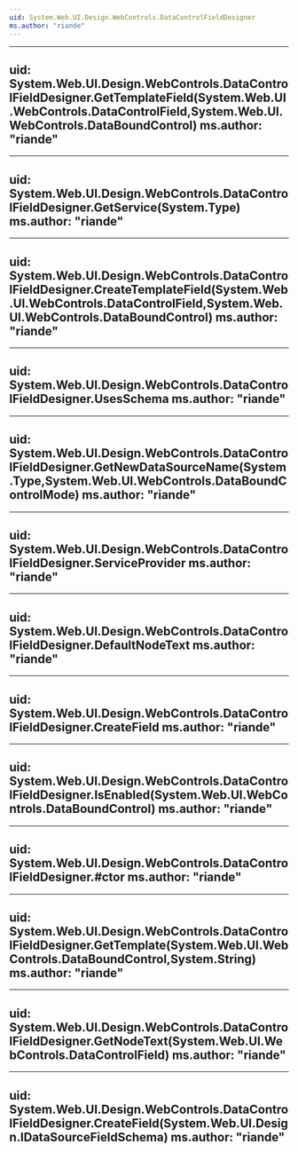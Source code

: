 ```yaml
---
uid: System.Web.UI.Design.WebControls.DataControlFieldDesigner
ms.author: "riande"
---
```


---
uid: System.Web.UI.Design.WebControls.DataControlFieldDesigner.GetTemplateField(System.Web.UI.WebControls.DataControlField,System.Web.UI.WebControls.DataBoundControl)
ms.author: "riande"
---

---
uid: System.Web.UI.Design.WebControls.DataControlFieldDesigner.GetService(System.Type)
ms.author: "riande"
---

---
uid: System.Web.UI.Design.WebControls.DataControlFieldDesigner.CreateTemplateField(System.Web.UI.WebControls.DataControlField,System.Web.UI.WebControls.DataBoundControl)
ms.author: "riande"
---

---
uid: System.Web.UI.Design.WebControls.DataControlFieldDesigner.UsesSchema
ms.author: "riande"
---

---
uid: System.Web.UI.Design.WebControls.DataControlFieldDesigner.GetNewDataSourceName(System.Type,System.Web.UI.WebControls.DataBoundControlMode)
ms.author: "riande"
---

---
uid: System.Web.UI.Design.WebControls.DataControlFieldDesigner.ServiceProvider
ms.author: "riande"
---

---
uid: System.Web.UI.Design.WebControls.DataControlFieldDesigner.DefaultNodeText
ms.author: "riande"
---

---
uid: System.Web.UI.Design.WebControls.DataControlFieldDesigner.CreateField
ms.author: "riande"
---

---
uid: System.Web.UI.Design.WebControls.DataControlFieldDesigner.IsEnabled(System.Web.UI.WebControls.DataBoundControl)
ms.author: "riande"
---

---
uid: System.Web.UI.Design.WebControls.DataControlFieldDesigner.#ctor
ms.author: "riande"
---

---
uid: System.Web.UI.Design.WebControls.DataControlFieldDesigner.GetTemplate(System.Web.UI.WebControls.DataBoundControl,System.String)
ms.author: "riande"
---

---
uid: System.Web.UI.Design.WebControls.DataControlFieldDesigner.GetNodeText(System.Web.UI.WebControls.DataControlField)
ms.author: "riande"
---

---
uid: System.Web.UI.Design.WebControls.DataControlFieldDesigner.CreateField(System.Web.UI.Design.IDataSourceFieldSchema)
ms.author: "riande"
---
